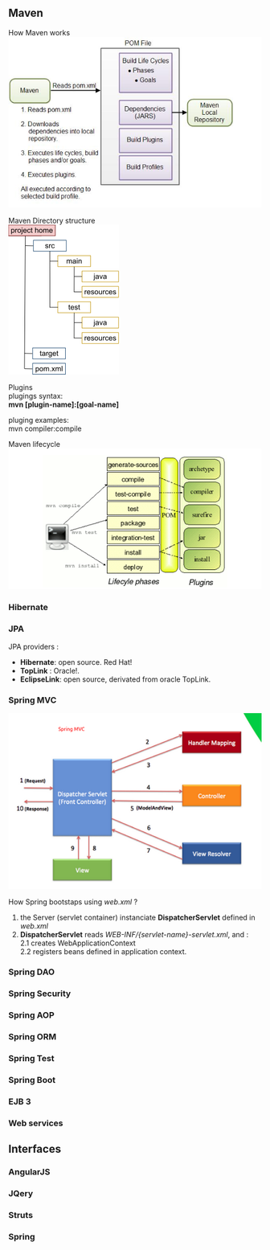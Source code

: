 

## Maven
How Maven works  
![](images/java/how-maven-works.jpg)

Maven Directory structure  
![](images/java/Maven_directory-structure.png)

Plugins   
plugings syntax:   
**mvn [plugin-name]:[goal-name]**  

pluging examples:  
   mvn compiler:compile

Maven lifecycle  
![](images/java/maven-lifecycle.png)



### Hibernate

### JPA 
JPA providers :  
 - **Hibernate**: open source. Red Hat!  
 - **TopLink**  : Oracle!.   
 - **EclipseLink**: open source, derivated from oracle TopLink.   
 
### Spring MVC
![](images/java/spring-mvc.png)

How Spring bootstaps using *web.xml* ?  
 1. the Server (servlet container) instanciate **DispatcherServlet** defined in *web.xml*
 2. **DispatcherServlet** reads *WEB-INF/{servlet-name}-servlet.xml*, and :  
    2.1 creates WebApplicationContext  
    2.2 registers beans defined in application context.      


### Spring DAO

### Spring Security


### Spring AOP


### Spring ORM


### Spring Test



### Spring Boot


### EJB 3

### Web services


## Interfaces
### AngularJS

### JQery 

### Struts

### Spring

